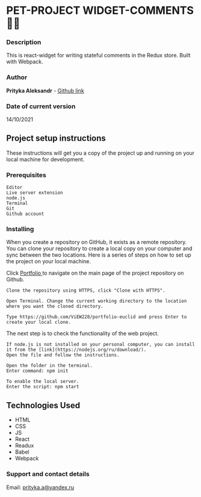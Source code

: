 # PET-PROJECT WIDGET-COMMENTS :speech_balloon::smile:

### Description

This is react-widget for writing stateful comments in the Redux store. Built with Webpack.

### Author

**Prityka Aleksandr** - [Github link](https://github.com/ViEW228)

### Date of current version

14/10/2021

## Project setup instructions

These instructions will get you a copy of the project up and running on your local machine for development.

### Prerequisites

```
Editor
Live server extension
node.js
Terminal 
Git
Github account
```

### Installing

When you create a repository on GitHub, it exists as a remote repository. You can clone your repository to create a local copy on your computer and sync between the two locations. Here is a series of steps on how to set up the project on your local machine.

Click [Portfolio ](https://github.com/ViEW228/portfolio-euclid) to navigate on the main page of the project repository on Github.

```
Clone the repository using HTTPS, click "Clone with HTTPS".
```

```
Open Terminal. Change the current working directory to the location where you want the cloned directory.
```

```
Type https://github.com/ViEW228/portfolio-euclid and press Enter to create your local clone.
```

The next step is to check the functionality of the web project.

```
If node.js is not installed on your personal computer, you can install it from the [link](https://nodejs.org/ru/download/).
Open the file and follow the instructions.
```

```
Open the folder in the terminal.
Enter command: npm init
```

```
To enable the local server. 
Enter the script: npm start
```

## Technologies Used

- HTML
- CSS
- JS
- React
- Readux
- Babel
- Webpack

### Support and contact details

Email: [prityka.a@yandex.ru](https://support.google.com/mail/answer/2819488?hl=ru&co=GENIE.Platform%3DDesktop)
